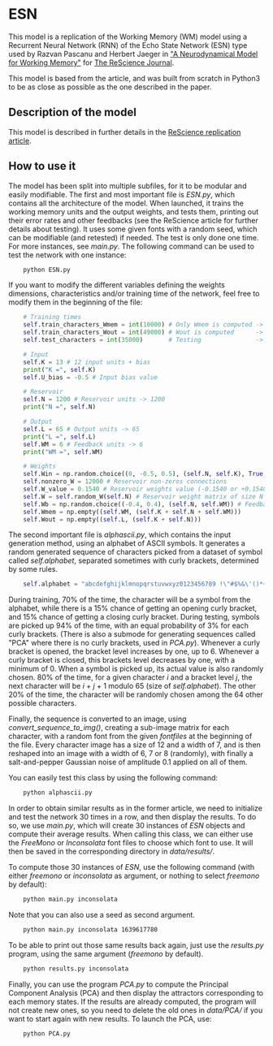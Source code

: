 
# ESN

This model is a replication of the Working Memory (WM) model using a Recurrent Neural Network (RNN) of the Echo State Network (ESN) type used by Razvan Pascanu and Herbert Jaeger in ["A Neurodynamical Model for Working Memory"](https://www.sciencedirect.com/science/article/pii/S0893608010001899) for [The ReScience Journal](http://rescience.github.io/).

This model is based from the article, and was built from scratch in Python3 to be as close as possible as the one described in the paper.

## Description of the model

This model is described in further details in the [ReScience replication article](LINK).

## How to use it

The model has been split into multiple subfiles, for it to be modular and easily modifiable.
The first and most important file is *ESN.py*, which contains all the architecture of the model. When launched, it trains the working memory units and the output weights, and tests them, printing out their error rates and other feedbacks (see the ReScience article for further details about testing). It uses some given fonts with a random seed, which can be modifiable (and retested) if needed. The test is only done one time. For more instances, see *main.py*. The following command can be used to test the network with one instance:

```bash
    python ESN.py
```

If you want to modify the different variables defining the weights dimensions, characteristics and/or training time of the network, feel free to modify them in the beginning of the file:

```python
    # Training times
    self.train_characters_Wmem = int(10000) # Only Wmem is computed -> 10000 characters sequence
    self.train_characters_Wout = int(49000) # Wout is computed      -> 49000 characters sequence
    self.test_characters = int(35000)       # Testing               -> 35000 characters sequence

    # Input
    self.K = 13 # 12 input units + bias
    print("K =", self.K)
    self.U_bias = -0.5 # Input bias value

    # Reservoir
    self.N = 1200 # Reservoir units -> 1200
    print("N =", self.N)

    # Output
    self.L = 65 # Output units -> 65
    print("L =", self.L)
    self.WM = 6 # Feedback units -> 6
    print("WM =", self.WM)

    # Weights
    self.Win = np.random.choice((0, -0.5, 0.5), (self.N, self.K), True, (0.8, 0.1, 0.1)) # Input weight matrix, 80% zeros
    self.nonzero_W = 12000 # Reservoir non-zeros connections
    self.W_value = 0.1540 # Reservoir weights value (-0.1540 or +0.1540)
    self.W = self.random_W(self.N) # Reservoir weight matrix of size N x N
    self.Wb = np.random.choice((-0.4, 0.4), (self.N, self.WM)) # Feedback weight matrix
    self.Wmem = np.empty((self.WM, (self.K + self.N + self.WM)))
    self.Wout = np.empty((self.L, (self.K + self.N)))
```

The second important file is *alphascii.py*, which contains the input generation method, using an alphabet of ASCII symbols. It generates a random generated sequence of characters picked from a dataset of symbol called *self.alphabet*, separated sometimes with curly brackets, determined by some rules.

```python
    self.alphabet = "abcdefghijklmnopqrstuvwxyz0123456789 !\"#$%&\'()*+,.-_/:;<=>?@€|[]§" # The sequence is build using random characters from the alphabet
```

During training, 70% of the time, the character will be a symbol from the alphabet, while there is a 15% chance of getting an opening curly bracket, and 15% chance of getting a closing curly bracket.
During testing, symbols are picked up 94% of the time, with an equal probability of 3% for each curly brackets. (There is also a submode for generating sequences called "PCA" where there is no curly brackets, used in *PCA.py*).
Whenever a curly bracket is opened, the bracket level increases by one, up to 6. Whenever a curly bracket is closed, this brackets level decreases by one, with a minimum of 0.
When a symbol is picked up, its actual value is also randomly chosen. 80% of the time, for a given character *i* and a bracket level *j*, the next character will be *i* + *j* + 1 modulo 65 (size of *self.alphabet*).
The other 20% of the time, the character will be randomly chosen among the 64 other possible characters.

Finally, the sequence is converted to an image, using *convert_sequence_to_img()*, creating a sub-image matrix for each character, with a random font from the given *fontfiles* at the beginning of the file. Every character image has a size of 12 and a width of 7, and is then reshaped into an image with a width of 6, 7 or 8 (randomly), with finally a salt-and-pepper Gaussian noise of amplitude 0.1 applied on all of them.

You can easily test this class by using the following command:

```bash
    python alphascii.py
```

In order to obtain similar results as in the former article, we need to initialize and test the network 30 times in a row, and then display the results. To do so, we use *main.py*, which will create 30 instances of *ESN* objects and compute their average results. When calling this class, we can either use the *FreeMono* or *Inconsolata* font files to choose which font to use. It will then be saved in the corresponding directory in *data/results/<FONTNAME>*.

To compute those 30 instances of *ESN*, use the following command (with either *freemono* or *inconsolata* as argument, or nothing to select *freemono* by default):

```bash
    python main.py inconsolata
```

Note that you can also use a seed as second argument.

```bash
    python main.py inconsolata 1639617780
```

To be able to print out those same results back again, just use the *results.py* program, using the same argument (*freemono* by default).

```bash
    python results.py inconsolata
```

Finally, you can use the program *PCA.py* to compute the Principal Component Analysis (PCA) and then display the attractors corresponding to each memory states. If the results are already computed, the program will not create new ones, so you need to delete the old ones in *data/PCA/* if you want to start again with new results. To launch the PCA, use:

```bash
    python PCA.py
```
